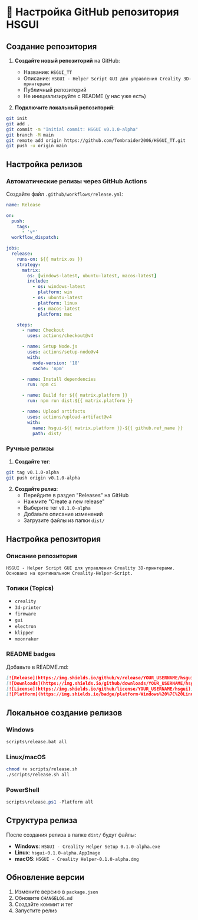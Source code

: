 # 🐙 Настройка GitHub репозитория HSGUI

## Создание репозитория

1. **Создайте новый репозиторий** на GitHub:
   - Название: `HSGUI_TT`
   - Описание: `HSGUI - Helper Script GUI для управления Creality 3D-принтерами`
   - Публичный репозиторий
   - Не инициализируйте с README (у нас уже есть)

2. **Подключите локальный репозиторий**:
```bash
git init
git add .
git commit -m "Initial commit: HSGUI v0.1.0-alpha"
git branch -M main
git remote add origin https://github.com/Tombraider2006/HSGUI_TT.git
git push -u origin main
```

## Настройка релизов

### Автоматические релизы через GitHub Actions

Создайте файл `.github/workflows/release.yml`:

```yaml
name: Release

on:
  push:
    tags:
      - 'v*'
  workflow_dispatch:

jobs:
  release:
    runs-on: ${{ matrix.os }}
    strategy:
      matrix:
        os: [windows-latest, ubuntu-latest, macos-latest]
        include:
          - os: windows-latest
            platform: win
          - os: ubuntu-latest
            platform: linux
          - os: macos-latest
            platform: mac

    steps:
      - name: Checkout
        uses: actions/checkout@v4

      - name: Setup Node.js
        uses: actions/setup-node@v4
        with:
          node-version: '18'
          cache: 'npm'

      - name: Install dependencies
        run: npm ci

      - name: Build for ${{ matrix.platform }}
        run: npm run dist:${{ matrix.platform }}

      - name: Upload artifacts
        uses: actions/upload-artifact@v4
        with:
          name: hsgui-${{ matrix.platform }}-${{ github.ref_name }}
          path: dist/
```

### Ручные релизы

1. **Создайте тег**:
```bash
git tag v0.1.0-alpha
git push origin v0.1.0-alpha
```

2. **Создайте релиз**:
   - Перейдите в раздел "Releases" на GitHub
   - Нажмите "Create a new release"
   - Выберите тег `v0.1.0-alpha`
   - Добавьте описание изменений
   - Загрузите файлы из папки `dist/`

## Настройка репозитория

### Описание репозитория
```
HSGUI - Helper Script GUI для управления Creality 3D-принтерами. Основано на оригинальном Creality-Helper-Script.
```

### Топики (Topics)
- `creality`
- `3d-printer`
- `firmware`
- `gui`
- `electron`
- `klipper`
- `moonraker`

### README badges
Добавьте в README.md:

```markdown
[![Release](https://img.shields.io/github/v/release/YOUR_USERNAME/hsgui)](https://github.com/YOUR_USERNAME/hsgui/releases)
[![Downloads](https://img.shields.io/github/downloads/YOUR_USERNAME/hsgui/total)](https://github.com/YOUR_USERNAME/hsgui/releases)
[![License](https://img.shields.io/github/license/YOUR_USERNAME/hsgui)](LICENSE)
[![Platform](https://img.shields.io/badge/platform-Windows%20%7C%20Linux%20%7C%20macOS-blue)](https://github.com/YOUR_USERNAME/hsgui/releases)
```

## Локальное создание релизов

### Windows
```cmd
scripts\release.bat all
```

### Linux/macOS
```bash
chmod +x scripts/release.sh
./scripts/release.sh all
```

### PowerShell
```powershell
scripts\release.ps1 -Platform all
```

## Структура релиза

После создания релиза в папке `dist/` будут файлы:

- **Windows**: `HSGUI - Creality Helper Setup 0.1.0-alpha.exe`
- **Linux**: `hsgui-0.1.0-alpha.AppImage`
- **macOS**: `HSGUI - Creality Helper-0.1.0-alpha.dmg`

## Обновление версии

1. Измените версию в `package.json`
2. Обновите `CHANGELOG.md`
3. Создайте коммит и тег
4. Запустите релиз
